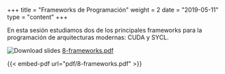 +++
title = "Frameworks de Programación"
weight = 2
date = "2019-05-11"
type = "content"
+++

En esta sesión estudiamos dos de los principales frameworks para la programación de arquitecturas modernas: CUDA y SYCL.

![Download slides](../../images/pdf_web.png) [8-frameworks.pdf](../../pdf/8-frameworks.pdf)

{{< embed-pdf url="pdf/8-frameworks.pdf" >}}